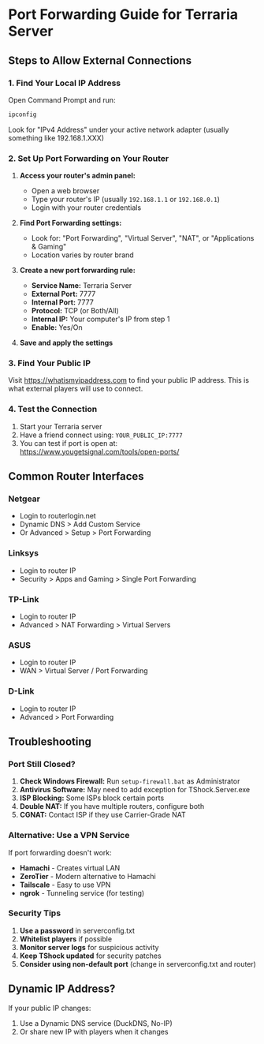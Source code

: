 # Port Forwarding Guide for Terraria Server

## Steps to Allow External Connections

### 1. Find Your Local IP Address
Open Command Prompt and run:
```cmd
ipconfig
```
Look for "IPv4 Address" under your active network adapter (usually something like 192.168.1.XXX)

### 2. Set Up Port Forwarding on Your Router

1. **Access your router's admin panel:**
   - Open a web browser
   - Type your router's IP (usually `192.168.1.1` or `192.168.0.1`)
   - Login with your router credentials

2. **Find Port Forwarding settings:**
   - Look for: "Port Forwarding", "Virtual Server", "NAT", or "Applications & Gaming"
   - Location varies by router brand

3. **Create a new port forwarding rule:**
   - **Service Name:** Terraria Server
   - **External Port:** 7777
   - **Internal Port:** 7777
   - **Protocol:** TCP (or Both/All)
   - **Internal IP:** Your computer's IP from step 1
   - **Enable:** Yes/On

4. **Save and apply the settings**

### 3. Find Your Public IP
Visit https://whatismyipaddress.com to find your public IP address.
This is what external players will use to connect.

### 4. Test the Connection
1. Start your Terraria server
2. Have a friend connect using: `YOUR_PUBLIC_IP:7777`
3. You can test if port is open at: https://www.yougetsignal.com/tools/open-ports/

## Common Router Interfaces

### Netgear
- Login to routerlogin.net
- Dynamic DNS > Add Custom Service
- Or Advanced > Setup > Port Forwarding

### Linksys
- Login to router IP
- Security > Apps and Gaming > Single Port Forwarding

### TP-Link
- Login to router IP
- Advanced > NAT Forwarding > Virtual Servers

### ASUS
- Login to router IP
- WAN > Virtual Server / Port Forwarding

### D-Link
- Login to router IP
- Advanced > Port Forwarding

## Troubleshooting

### Port Still Closed?
1. **Check Windows Firewall:** Run `setup-firewall.bat` as Administrator
2. **Antivirus Software:** May need to add exception for TShock.Server.exe
3. **ISP Blocking:** Some ISPs block certain ports
4. **Double NAT:** If you have multiple routers, configure both
5. **CGNAT:** Contact ISP if they use Carrier-Grade NAT

### Alternative: Use a VPN Service
If port forwarding doesn't work:
- **Hamachi** - Creates virtual LAN
- **ZeroTier** - Modern alternative to Hamachi
- **Tailscale** - Easy to use VPN
- **ngrok** - Tunneling service (for testing)

### Security Tips
1. **Use a password** in serverconfig.txt
2. **Whitelist players** if possible
3. **Monitor server logs** for suspicious activity
4. **Keep TShock updated** for security patches
5. **Consider using non-default port** (change in serverconfig.txt and router)

## Dynamic IP Address?
If your public IP changes:
1. Use a Dynamic DNS service (DuckDNS, No-IP)
2. Or share new IP with players when it changes